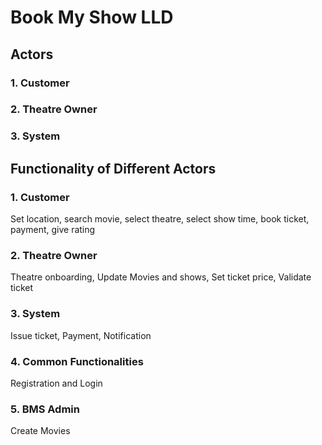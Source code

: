 # Book My Show LLD

## Actors

### 1. Customer
### 2. Theatre Owner
### 3. System


## Functionality of Different Actors

### 1. Customer
Set location, search movie, select theatre, select show time, book ticket, payment, give rating

### 2. Theatre Owner
Theatre onboarding, Update Movies and shows, Set ticket price, Validate ticket

### 3. System
Issue ticket, Payment, Notification

### 4. Common Functionalities
Registration and Login

### 5. BMS Admin
Create Movies